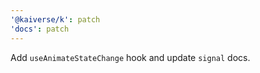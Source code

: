 ```yaml
---
'@kaiverse/k': patch
'docs': patch
---
```


Add `useAnimateStateChange` hook and update `signal` docs.
